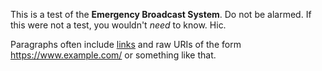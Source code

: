 This is a test of the **Emergency Broadcast System**. Do not be alarmed. If
this were not a test, you wouldn't _need_ to know. Hic.

Paragraphs often include [links](https://www.example.com/) and raw URIs of the
form <https://www.example.com/> or something like that.

